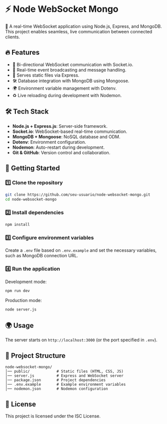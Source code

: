# ⚡ Node WebSocket Mongo

🚀 A real-time WebSocket application using Node.js, Express, and MongoDB. This project enables seamless, live communication between connected clients.

## 🔥 Features

- 🔄 Bi-directional WebSocket communication with Socket.io.
- 📡 Real-time event broadcasting and message handling.
- 📁 Serves static files via Express.
- 🛠 Database integration with MongoDB using Mongoose.
- 🌍 Environment variable management with Dotenv.
- ♻ Live reloading during development with Nodemon.

## 🛠 Tech Stack

- **Node.js + Express.js**: Server-side framework.
- **Socket.io**: WebSocket-based real-time communication.
- **MongoDB + Mongoose**: NoSQL database and ODM.
- **Dotenv**: Environment configuration.
- **Nodemon**: Auto-restart during development.
- **Git & GitHub**: Version control and collaboration.

## 🚀 Getting Started

### 1️⃣ Clone the repository
```sh
git clone https://github.com/seu-usuario/node-websocket-mongo.git
cd node-websocket-mongo
```

### 2️⃣ Install dependencies
```sh
npm install
```

### 3️⃣ Configure environment variables
Create a `.env` file based on `.env.example` and set the necessary variables, such as MongoDB connection URL.

### 4️⃣ Run the application
Development mode:
```sh
npm run dev
```

Production mode:
```sh
node server.js
```

## 🌍 Usage
The server starts on `http://localhost:3000` (or the port specified in `.env`).

## 📂 Project Structure
```
node-websocket-mongo/
│── public/            # Static files (HTML, CSS, JS)
│── server.js          # Express and WebSocket server
│── package.json       # Project dependencies
│── .env.example       # Example environment variables
│── nodemon.json       # Nodemon configuration
```

## 📜 License
This project is licensed under the ISC License.


